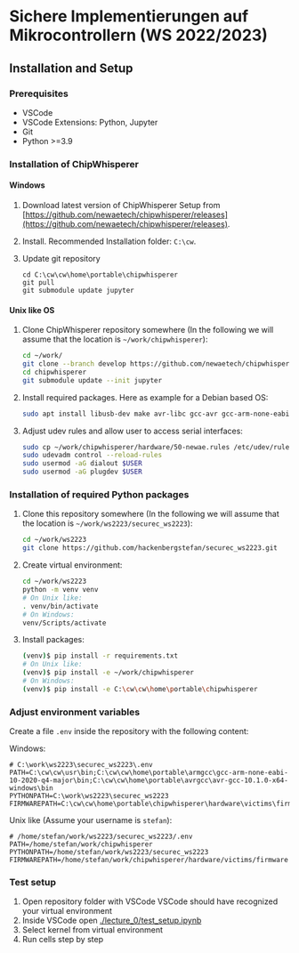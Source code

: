 # Sichere Implementierungen auf Mikrocontrollern (WS 2022/2023)

## Installation and Setup

### Prerequisites

- VSCode
- VSCode Extensions: Python, Jupyter
- Git
- Python >=3.9

### Installation of ChipWhisperer

#### Windows

1. Download latest version of ChipWhisperer Setup from
   [https://github.com/newaetech/chipwhisperer/releases](https://github.com/newaetech/chipwhisperer/releases).
2. Install. Recommended Installation folder: `C:\cw`.
3. Update git repository

   ```batch
   cd C:\cw\cw\home\portable\chipwhisperer
   git pull
   git submodule update jupyter
   ```

#### Unix like OS

1. Clone ChipWhisperer repository somewhere
   (In the following we will assume that the location is `~/work/chipwhisperer`):

   ```sh
   cd ~/work/
   git clone --branch develop https://github.com/newaetech/chipwhisperer.git
   cd chipwhisperer
   git submodule update --init jupyter
   ```

2. Install required packages. Here as example for a Debian based OS:

   ```sh
   sudo apt install libusb-dev make avr-libc gcc-avr gcc-arm-none-eabi
   ```

3. Adjust udev rules and allow user to access serial interfaces:

   ```sh
   sudo cp ~/work/chipwhisperer/hardware/50-newae.rules /etc/udev/rules.d/50-newae.rules
   sudo udevadm control --reload-rules
   sudo usermod -aG dialout $USER
   sudo usermod -aG plugdev $USER
   ```

### Installation of required Python packages

1. Clone this repository somewhere
   (In the following we will assume that the location is `~/work/ws2223/securec_ws2223`):

   ```sh
   cd ~/work/ws2223
   git clone https://github.com/hackenbergstefan/securec_ws2223.git
   ```

2. Create virtual environment:

   ```sh
   cd ~/work/ws2223
   python -m venv venv
   # On Unix like:
   . venv/bin/activate
   # On Windows:
   venv/Scripts/activate
   ```

3. Install packages:

   ```sh
   (venv)$ pip install -r requirements.txt
   # On Unix like:
   (venv)$ pip install -e ~/work/chipwhisperer
   # On Windows:
   (venv)$ pip install -e C:\cw\cw\home\portable\chipwhisperer
   ```

### Adjust environment variables

Create a file `.env` inside the repository with the following content:

Windows:

```env
# C:\work\ws2223\securec_ws2223\.env
PATH=C:\cw\cw\usr\bin;C:\cw\cw\home\portable\armgcc\gcc-arm-none-eabi-10-2020-q4-major\bin;C:\cw\cw\home\portable\avrgcc\avr-gcc-10.1.0-x64-windows\bin
PYTHONPATH=C:\work\ws2223\securec_ws2223
FIRMWAREPATH=C:\cw\cw\home\portable\chipwhisperer\hardware\victims\firmware
```

Unix like (Assume your username is `stefan`):

```env
# /home/stefan/work/ws2223/securec_ws2223/.env
PATH=/home/stefan/work/chipwhisperer
PYTHONPATH=/home/stefan/work/ws2223/securec_ws2223
FIRMWAREPATH=/home/stefan/work/chipwhisperer/hardware/victims/firmware
```

### Test setup

1. Open repository folder with VSCode
   VSCode should have recognized your virtual environment
2. Inside VSCode open [./lecture_0/test_setup.ipynb](./lecture_0/test_setup.ipynb)
3. Select kernel from virtual environment
4. Run cells step by step

